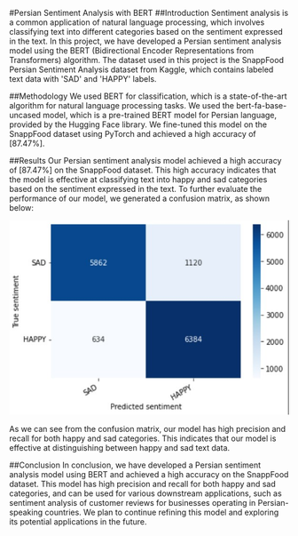 #Persian Sentiment Analysis with BERT
##Introduction
Sentiment analysis is a common application of natural language processing, which involves classifying text into different categories based on the sentiment expressed in the text. In this project, we have developed a Persian sentiment analysis model using the BERT (Bidirectional Encoder Representations from Transformers) algorithm. The dataset used in this project is the SnappFood Persian Sentiment Analysis dataset from Kaggle, which contains labeled text data with 'SAD' and 'HAPPY' labels.

##Methodology
We used BERT for classification, which is a state-of-the-art algorithm for natural language processing tasks. We used the bert-fa-base-uncased model, which is a pre-trained BERT model for Persian language, provided by the Hugging Face library. We fine-tuned this model on the SnappFood dataset using PyTorch and achieved a high accuracy of [87.47%].

##Results
Our Persian sentiment analysis model achieved a high accuracy of [87.47%] on the SnappFood dataset. This high accuracy indicates that the model is effective at classifying text into happy and sad categories based on the sentiment expressed in the text. To further evaluate the performance of our model, we generated a confusion matrix, as shown below:

![confusion matrix](https://github.com/salehiali1374/Persian-Sentiment-Classification/blob/main/Confusion%20matrix.jpg)

As we can see from the confusion matrix, our model has high precision and recall for both happy and sad categories. This indicates that our model is effective at distinguishing between happy and sad text data.

##Conclusion
In conclusion, we have developed a Persian sentiment analysis model using BERT and achieved a high accuracy on the SnappFood dataset. This model has high precision and recall for both happy and sad categories, and can be used for various downstream applications, such as sentiment analysis of customer reviews for businesses operating in Persian-speaking countries. We plan to continue refining this model and exploring its potential applications in the future.